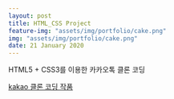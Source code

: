 ```yaml
---
layout: post
title: HTML_CSS Project
feature-img: "assets/img/portfolio/cake.png"
img: "assets/img/portfolio/cake.png"
date: 21 January 2020
---
```


HTML5 + CSS3를 이용한 카카오톡 클론 코딩

<a href="https://starsol89.github.io/kakao-clone/">kakao 클론 코딩 작품</a>
